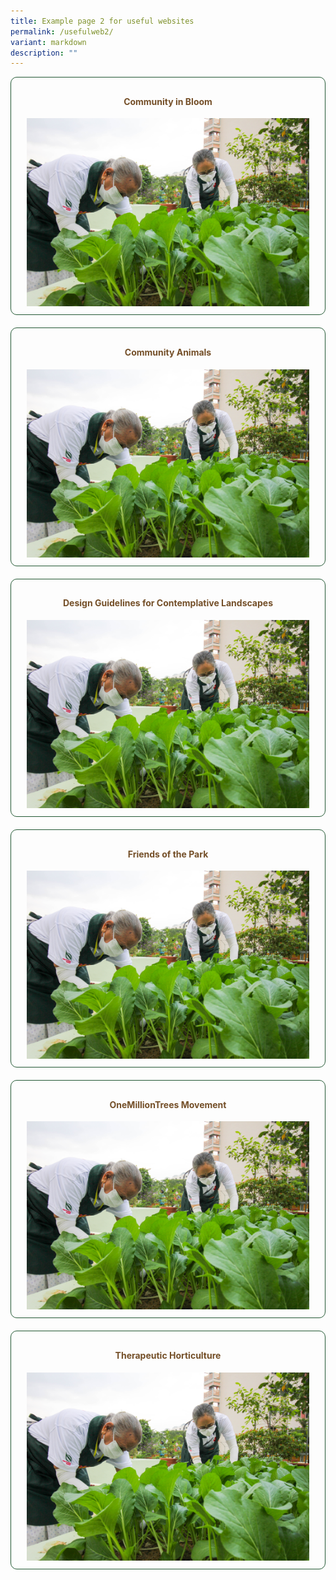 ```yaml
---
title: Example page 2 for useful websites
permalink: /usefulweb2/
variant: markdown
description: ""
---
```

<style>
	.wrapper {
		display: grid;
		grid-template-columns: repeat(auto-fit, minmax(275px, 1fr));
		grid-template-rows: auto-fit;
		column-gap: 20px;
		row-gap: 20px;
	}

	.box {
		border: solid 1px #215732 ;
		border-radius: 10px;
		padding: 10px 25px 10px 25px;
		text-align:center;
	}
	
	a:link.button, a:visited.button {
		text-decoration:none;
		color: #744F28;
	}
	
	a:hover.button {
		border: solid 5px #215732;
		border-radius: 16px;
		transition-duration: 0.2s;
	}

</style>

<section>
	<div class="wrapper">
		<a class="button" href="https://go.gov.sg/gardeningsg-community-gardens"><div class="box">
			<h4>Community in Bloom</h4>
			<img src="/images/CIB/thegivinggardenatkimtian_jacquelinechua_2021-11-07%20(6).jpg"><br>
		</div></a>
		<a class="button" href=""><div class="box">
			<h4>Community Animals</h4>
			<img src="/images/CIB/thegivinggardenatkimtian_jacquelinechua_2021-11-07%20(6).jpg"><br>
		</div></a>
		<a class="button" href=""><div class="box">
			<h4>Design Guidelines for Contemplative Landscapes</h4>
			<img src="/images/CIB/thegivinggardenatkimtian_jacquelinechua_2021-11-07%20(6).jpg"><br>
		</div></a>
		<a class="button" href=""><div class="box">
			<h4>Friends of the Park</h4>
			<img src="/images/CIB/thegivinggardenatkimtian_jacquelinechua_2021-11-07%20(6).jpg"><br>
		</div></a>
		<a class="button" href=""><div class="box">
			<h4>OneMillionTrees Movement</h4>
			<img src="/images/CIB/thegivinggardenatkimtian_jacquelinechua_2021-11-07%20(6).jpg"><br>
		</div></a>
		<a class="button" href=""><div class="box">
			<h4>Therapeutic Horticulture</h4>
			<img src="/images/CIB/thegivinggardenatkimtian_jacquelinechua_2021-11-07%20(6).jpg"><br>
		</div></a>
	</div>
</section>